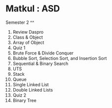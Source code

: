 # Matkul : ASD 
Semester 2 ^^
1. Review Daspro
2. Class & Object
3. Array of Object
4. Quiz 1
5. Brute Force & Divide Conquer
6. Bubble Sort, Selection Sort, and Insertion Sort
7. Sequential & Binary Search
8. UTS
9. Stack
10. Queue
11. Single Linked List
12. Double Linked Lists
13. Quiz 2
14. Binary Tree
